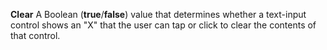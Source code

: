 **Clear** A Boolean (**true**/**false**) value that determines whether a text-input control shows an "X" that the user can tap or click to clear the contents of that control.
